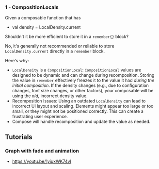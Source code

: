 ### 1 - CompositionLocals
Given a composable function that has
- val density = LocalDensity.current

Shouldn't it be more efficient to store it in a `remember{}` block?

No, it's generally not recommended or reliable to store `LocalDensity.current` directly in a `remember` block.

Here's why:
- `LocalDensity` is a `CompositionLocal`:  `CompositionLocal` values are designed to be dynamic and can change during recomposition.  Storing the value in `remember` effectively freezes it to the value it had *during the initial composition*.  If the density changes (e.g., due to configuration changes, font size changes, or other factors), your composable will be using the *old*, incorrect density value.
- Recomposition Issues:  Using an outdated `LocalDensity` can lead to incorrect UI layout and scaling.  Elements might appear too large or too small, or they might not be positioned correctly.  This can create a frustrating user experience.
- Compose will handle recomposition and update the value as needed.

## Tutorials
### Graph with fade and animation
- https://youtu.be/1yiuxWK74vI
